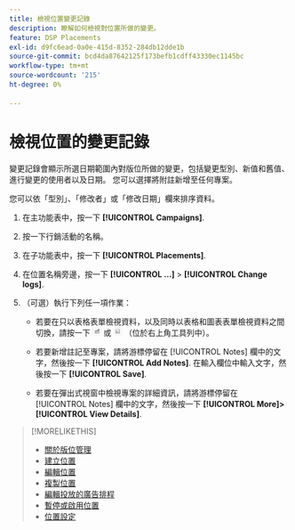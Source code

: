 ```yaml
---
title: 檢視位置變更記錄
description: 瞭解如何檢視對位置所做的變更。
feature: DSP Placements
exl-id: d9fc6ead-0a0e-415d-8352-284db12dde1b
source-git-commit: bcd4da87642125f173befb1cdff43330ec1145bc
workflow-type: tm+mt
source-wordcount: '215'
ht-degree: 0%

---
```


# 檢視位置的變更記錄

變更記錄會顯示所選日期範圍內對版位所做的變更，包括變更型別、新值和舊值、進行變更的使用者以及日期。 您可以選擇將附註新增至任何專案。

您可以依「型別」、「修改者」或「修改日期」欄來排序資料。

1. 在主功能表中，按一下 **[!UICONTROL Campaigns]**.

1. 按一下行銷活動的名稱。

1. 在子功能表中，按一下 **[!UICONTROL Placements]**.

1. 在位置名稱旁邊，按一下  **[!UICONTROL ...]** > **[!UICONTROL Change logs]**.

1. （可選）執行下列任一項作業：

   * 若要在只以表格表單檢視資料，以及同時以表格和圖表表單檢視資料之間切換，請按一下 ![表格和圖表檢視](/help/dsp/assets/table-plus-chart-view.png "表格和圖表檢視") 或 ![表格檢視](/help/dsp/assets/table-view.png "表格檢視") （位於右上角工具列中）。

   * 若要新增註記至專案，請將游標停留在 [!UICONTROL Notes] 欄中的文字，然後按一下 **[!UICONTROL Add Notes]**. 在輸入欄位中輸入文字，然後按一下 **[!UICONTROL Save]**.

   * 若要在彈出式視窗中檢視專案的詳細資訊，請將游標停留在 [!UICONTROL Notes] 欄中的文字，然後按一下 **[!UICONTROL More]>[!UICONTROL View Details]**.


>[!MORELIKETHIS]
>
>* [關於版位管理](placement-about.md)
>* [建立位置](placement-create.md)
>* [編輯位置](placement-edit.md)
>* [複製位置](placement-duplicate.md)
>* [編輯投放的廣告排程](placement-edit-ad-schedule.md)
>* [暫停或啟用位置](placement-pause-activate.md)
>* [位置設定](placement-settings.md)

